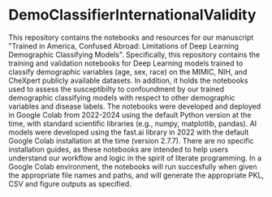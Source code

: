 # DemoClassifierInternationalValidity

This repository contains the notebooks and resources for our manuscript "Trained in America, Confused Abroad: Limitations of Deep Learning Demographic Classifying Models". Specifically, this repository contains the training and validation notebooks for Deep Learning models trained to classify demographic variables (age, sex, race) on the MIMIC, NIH, and CheXpert publicly available datasets. In addition, it holds the notebooks used to assess the susceptibilty to confoundment by our trained demographic classifying models with respect to other demographic variables and disease labels. The notebooks were developed and deployed in Google Colab from 2022-2024 using the default Python version at the time, with standard scientific libraries (e.g., numpy, matplotlib, pandas). AI models were developed using the fast.ai library in 2022 with the default Google Colab installation at the time (version 2.7.7). There are no specific installation guides, as these notebooks are intended to help users understand our workflow and logic in the spirit of literate programming. In a Google Colab environment, the notebooks will run succesfully when given the appropriate file names and paths, and will generate the appropriate PKL, CSV and figure outputs as specified.
